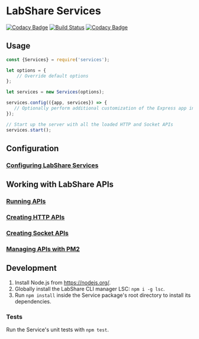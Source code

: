 # LabShare Services

[![Codacy Badge](https://api.codacy.com/project/badge/Grade/3b8ace2fa2784cf29a19a3f2dfd3cc60)](https://www.codacy.com?utm_source=github.com&amp;utm_medium=referral&amp;utm_content=LabShare/services&amp;utm_campaign=Badge_Grade)
[![Build Status](https://travis-ci.com/LabShare/services.svg?token=Y1xBXqo2AsyTGxuGHcYM&branch=master)](https://travis-ci.com/LabShare/services)
[![Codacy Badge](https://api.codacy.com/project/badge/Coverage/3b8ace2fa2784cf29a19a3f2dfd3cc60)](https://www.codacy.com?utm_source=github.com&utm_medium=referral&utm_content=LabShare/services&utm_campaign=Badge_Coverage)

## Usage

```js
const {Services} = require('services');

let options = {
    // Override default options
};

let services = new Services(options);

services.config(({app, services}) => {
   // Optionally perform additional customization of the Express app initialized by Services and the loaded routes
});

// Start up the server with all the loaded HTTP and Socket APIs
services.start();
```

## Configuration

### [Configuring LabShare Services](docs/configuration.md)

## Working with LabShare APIs
### [Running APIs](docs/run-package.md)
### [Creating HTTP APIs](docs/http-apis.md)
### [Creating Socket APIs](docs/socket-apis.md)
### [Managing APIs with PM2](docs/pm2-services.md)

## Development
1. Install Node.js from https://nodejs.org/.
2. Globally install the LabShare CLI manager LSC: `npm i -g lsc`.
3. Run `npm install` inside the Service package's root directory to install its dependencies.

### Tests
Run the Service's unit tests with `npm test`.
